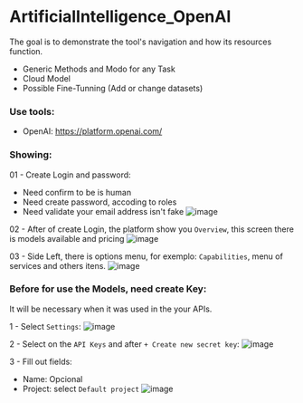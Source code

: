 # ArtificialIntelligence_OpenAI
The goal is to demonstrate the tool's navigation and how its resources function.

- Generic Methods and Modo for any Task
- Cloud Model
- Possible Fine-Tunning (Add or change datasets)

### Use tools:

- OpenAI: https://platform.openai.com/

### Showing:

01 - Create Login and password:
- Need confirm to be is human
- Need create password, accoding to roles
- Need validate your email address isn't fake
![image](https://github.com/user-attachments/assets/32a63caa-b345-4c6b-bf51-5795b110af66)

02 - After of create Login, the platform show you ``` Overview ```, this screen there is models available and pricing
![image](https://github.com/user-attachments/assets/a5af131b-0c2b-4d2b-9737-6d10fe139522)

03 - Side Left, there is options menu, for exemplo: ``` Capabilities ```, menu of services and others itens. 
![image](https://github.com/user-attachments/assets/51ce1606-a3d2-474e-84b6-db54315288a5)

### Before for use the Models, need create Key:
It will be necessary when it was used in the your APIs. 

1 - Select ``` Settings ```:
![image](https://github.com/user-attachments/assets/f7e5c83e-c3c2-4003-8493-d72bc48aa27a)

2 - Select on the ``` API Keys ``` and after ``` + Create new secret key ```:
![image](https://github.com/user-attachments/assets/d449571a-d829-46e6-b61b-ee7408f0b1c8)

3 - Fill out fields:
- Name: Opcional
- Project: select  ``` Default project ```
![image](https://github.com/user-attachments/assets/8555e029-e996-4fcb-8373-8303500faed4)







